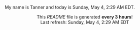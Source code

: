 My name is Tanner and today is Sunday, May 4, 2:29 AM EDT.

<p align="center">This <i>README</i> file is generated <b>every 3 hours</b>!</br>Last refresh: Sunday, May 4, 2:29 AM EDT<br /></p>

